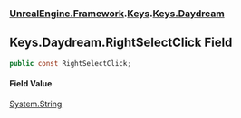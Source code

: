 ### [UnrealEngine.Framework](./UnrealEngine-Framework.md 'UnrealEngine.Framework').[Keys](./Keys.md 'UnrealEngine.Framework.Keys').[Keys.Daydream](./Keys-Daydream.md 'UnrealEngine.Framework.Keys.Daydream')
## Keys.Daydream.RightSelectClick Field
  
```csharp
public const RightSelectClick;
```
#### Field Value
[System.String](https://docs.microsoft.com/en-us/dotnet/api/System.String 'System.String')  
